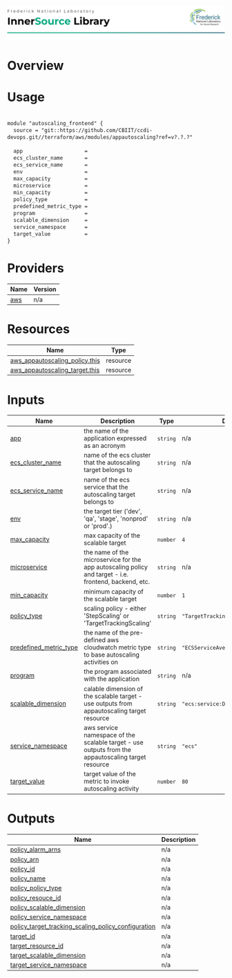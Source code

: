 ![Frederick National Laboratory](./assets/fnl.svg)

# Overview 

# Usage

<pre><code>
module "autoscaling_frontend" {
  source = "git::https://github.com/CBIIT/ccdi-devops.git//terraform/aws/modules/appautoscaling?ref=v?.?.?"

  app                    = 
  ecs_cluster_name       = 
  ecs_service_name       = 
  env                    = 
  max_capacity           = 
  microservice           = 
  min_capacity           = 
  policy_type            = 
  predefined_metric_type = 
  program                = 
  scalable_dimension     = 
  service_namespace      =
  target_value           = 
}
</code></pre>

<!-- BEGIN_TF_DOCS -->


# Providers

| Name | Version |
|------|---------|
| <a name="provider_aws"></a> [aws](#provider\_aws) | n/a |

# Resources

| Name | Type |
|------|------|
| [aws_appautoscaling_policy.this](https://registry.terraform.io/providers/hashicorp/aws/latest/docs/resources/appautoscaling_policy) | resource |
| [aws_appautoscaling_target.this](https://registry.terraform.io/providers/hashicorp/aws/latest/docs/resources/appautoscaling_target) | resource |

# Inputs

| Name | Description | Type | Default | Required |
|------|-------------|------|---------|:--------:|
| <a name="input_app"></a> [app](#input\_app) | the name of the application expressed as an acronym | `string` | n/a | yes |
| <a name="input_ecs_cluster_name"></a> [ecs\_cluster\_name](#input\_ecs\_cluster\_name) | name of the ecs cluster that the autoscaling target belongs to | `string` | n/a | yes |
| <a name="input_ecs_service_name"></a> [ecs\_service\_name](#input\_ecs\_service\_name) | name of the ecs service that the autoscaling target belongs to | `string` | n/a | yes |
| <a name="input_env"></a> [env](#input\_env) | the target tier ('dev', 'qa', 'stage', 'nonprod' or 'prod'.) | `string` | n/a | yes |
| <a name="input_max_capacity"></a> [max\_capacity](#input\_max\_capacity) | max capacity of the scalable target | `number` | `4` | no |
| <a name="input_microservice"></a> [microservice](#input\_microservice) | the name of the microservice for the app autoscaling policy and target - i.e. frontend, backend, etc. | `string` | n/a | yes |
| <a name="input_min_capacity"></a> [min\_capacity](#input\_min\_capacity) | minimum capacity of the scalable target | `number` | `1` | no |
| <a name="input_policy_type"></a> [policy\_type](#input\_policy\_type) | scaling policy - either 'StepScaling' or 'TargetTrackingScaling' | `string` | `"TargetTrackingScaling"` | no |
| <a name="input_predefined_metric_type"></a> [predefined\_metric\_type](#input\_predefined\_metric\_type) | the name of the pre-defined aws cloudwatch metric type to base autoscaling activities on | `string` | `"ECSServiceAverageCPUUtilization"` | no |
| <a name="input_program"></a> [program](#input\_program) | the program associated with the application | `string` | n/a | yes |
| <a name="input_scalable_dimension"></a> [scalable\_dimension](#input\_scalable\_dimension) | calable dimension of the scalable target - use outputs from appautoscaling target resource | `string` | `"ecs:service:DesiredCount"` | no |
| <a name="input_service_namespace"></a> [service\_namespace](#input\_service\_namespace) | aws service namespace of the scalable target - use outputs from the appautoscaling target resource | `string` | `"ecs"` | no |
| <a name="input_target_value"></a> [target\_value](#input\_target\_value) | target value of the metric to invoke autoscaling activity | `number` | `80` | no |

# Outputs

| Name | Description |
|------|-------------|
| <a name="output_policy_alarm_arns"></a> [policy\_alarm\_arns](#output\_policy\_alarm\_arns) | n/a |
| <a name="output_policy_arn"></a> [policy\_arn](#output\_policy\_arn) | n/a |
| <a name="output_policy_id"></a> [policy\_id](#output\_policy\_id) | n/a |
| <a name="output_policy_name"></a> [policy\_name](#output\_policy\_name) | n/a |
| <a name="output_policy_policy_type"></a> [policy\_policy\_type](#output\_policy\_policy\_type) | n/a |
| <a name="output_policy_resouce_id"></a> [policy\_resouce\_id](#output\_policy\_resouce\_id) | n/a |
| <a name="output_policy_scalable_dimension"></a> [policy\_scalable\_dimension](#output\_policy\_scalable\_dimension) | n/a |
| <a name="output_policy_service_namespace"></a> [policy\_service\_namespace](#output\_policy\_service\_namespace) | n/a |
| <a name="output_policy_target_tracking_scaling_policy_configuration"></a> [policy\_target\_tracking\_scaling\_policy\_configuration](#output\_policy\_target\_tracking\_scaling\_policy\_configuration) | n/a |
| <a name="output_target_id"></a> [target\_id](#output\_target\_id) | n/a |
| <a name="output_target_resource_id"></a> [target\_resource\_id](#output\_target\_resource\_id) | n/a |
| <a name="output_target_scalable_dimension"></a> [target\_scalable\_dimension](#output\_target\_scalable\_dimension) | n/a |
| <a name="output_target_service_namespace"></a> [target\_service\_namespace](#output\_target\_service\_namespace) | n/a |
<!-- END_TF_DOCS -->